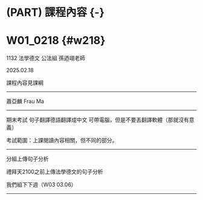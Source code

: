 # (PART) 課程內容 {-}

# W01_0218 {#w218}


1132 法學德文 公法組 孫迺翊老師

2025.02.18

課程內容見課綱


***
蕭亞麟 Frau Ma

***


期末考試 句子翻譯德語翻譯成中文 可帶電腦，但是不要丟翻譯軟體（那就沒有意義）

考試範圍：上課閱讀內容相關，但不同的部分。



***

分組上傳句子分析

禮拜天2100之前上傳法學德文的句子分析


我們組下下週（W03 03.06）




***



